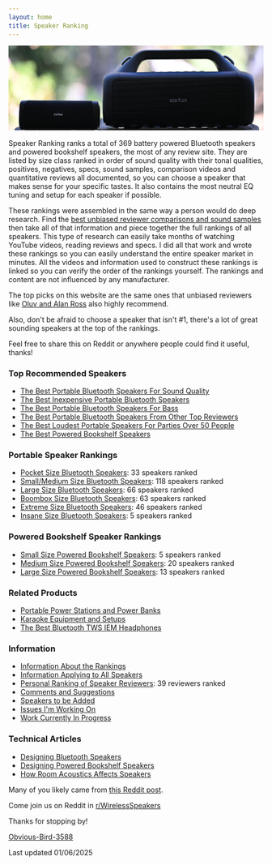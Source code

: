 ```yaml
---
layout: home
title: Speaker Ranking
---
```


![Earfun Uboom L and Earfun Uboom X](/assets/img/uboomluboomx.jpg)

Speaker Ranking ranks a total of 369 battery powered Bluetooth speakers and powered bookshelf speakers, the most of any review site. They are listed by size class ranked in order of sound quality with their tonal qualities, positives, negatives, specs, sound samples, comparison videos and quantitative reviews all documented, so you can choose a speaker that makes sense for your specific tastes. It also contains the most neutral EQ tuning and setup for each speaker if possible.

These rankings were assembled in the same way a person would do deep research. Find the [best unbiased reviewer comparisons and sound samples](/personal-ranking-of-speaker-reviewers/) then take all of that information and piece together the full rankings of all speakers. This type of research can easily take months of watching YouTube videos, reading reviews and specs. I did all that work and wrote these rankings so you can easily understand the entire speaker market in minutes. All the videos and information used to construct these rankings is linked so you can verify the order of the rankings yourself. The rankings and content are not influenced by any manufacturer. 

The top picks on this website are the same ones that unbiased reviewers like [Oluv and Alan Ross](/top-recommended-reviewers/) also highly recommend.

Also, don't be afraid to choose a speaker that isn't #1, there's a lot of great sounding speakers at the top of the rankings.

Feel free to share this on Reddit or anywhere people could find it useful, thanks!

### Top Recommended Speakers

- [The Best Portable Bluetooth Speakers For Sound Quality](/top-recommended/)
- [The Best Inexpensive Portable Bluetooth Speakers](/top-recommended-inexpensive/)
- [The Best Portable Bluetooth Speakers For Bass](/top-recommended-bass/)
- [The Best Portable Bluetooth Speakers From Other Top Reviewers](/top-recommended-reviewers/)
- [The Best Loudest Portable Speakers For Parties Over 50 People](/portable-party-speakers/)
- [The Best Powered Bookshelf Speakers](/bookshelf-top-recommended/)

### Portable Speaker Rankings

- [Pocket Size Bluetooth Speakers](/pocket-size/): 33 speakers ranked
- [Small/Medium Size Bluetooth Speakers](/small-medium-size/): 118 speakers ranked
- [Large Size Bluetooth Speakers](/large-size/): 66 speakers ranked
- [Boombox Size Bluetooth Speakers](/boombox-size/): 63 speakers ranked
- [Extreme Size Bluetooth Speakers](/extreme-size/): 46 speakers ranked
- [Insane Size Bluetooth Speakers](/insane-size/): 5 speakers ranked

### Powered Bookshelf Speaker Rankings

- [Small Size Powered Bookshelf Speakers](/bookshelf-small/): 5 speakers ranked
- [Medium Size Powered Bookshelf Speakers](/bookshelf-medium/): 20 speakers ranked
- [Large Size Powered Bookshelf Speakers](/bookshelf-large/): 13 speakers ranked

### Related Products

- [Portable Power Stations and Power Banks](/portable-power-stations/)
- [Karaoke Equipment and Setups](/karaoke-setups/)
- [The Best Bluetooth TWS IEM Headphones](/best-bluetooth-tws-iems/)

### Information

- [Information About the Rankings](/information-about-the-rankings/)
- [Information Applying to All Speakers](/information-applying-to-all-speakers/)
- [Personal Ranking of Speaker Reviewers](/personal-ranking-of-speaker-reviewers/): 39 reviewers ranked
- [Comments and Suggestions](/comments-suggestions/)
- [Speakers to be Added](/speakers-to-be-added/)
- [Issues I'm Working On](/issues-im-working-on/)
- [Work Currently In Progress](/work-currently-in-progress/)

### Technical Articles

- [Designing Bluetooth Speakers](/designing-bluetooth-speakers/)
- [Designing Powered Bookshelf Speakers](/designing-powered-bookshelf-speakers/)
- [How Room Acoustics Affects Speakers](/how-room-acoustics-affects-speakers/)

Many of you likely came from [this Reddit post](https://www.reddit.com/r/WirelessSpeakers/comments/16zs2ol/ranking_all_battery_powered_wireless_speakers/). 

Come join us on Reddit in [r/WirelessSpeakers](https://www.reddit.com/r/WirelessSpeakers/)

Thanks for stopping by!

[Obvious-Bird-3588](https://www.reddit.com/user/Obvious-Bird-3588)

Last updated 01/06/2025
